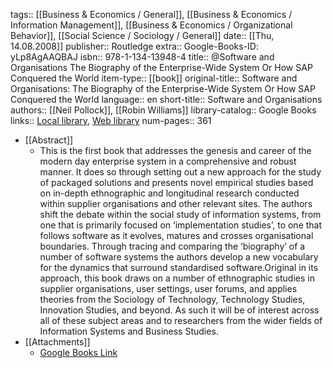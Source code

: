 tags:: [[Business & Economics / General]], [[Business & Economics / Information Management]], [[Business & Economics / Organizational Behavior]], [[Social Science / Sociology / General]]
date:: [[Thu, 14.08.2008]]
publisher:: Routledge
extra:: Google-Books-ID: yLp8AgAAQBAJ
isbn:: 978-1-134-13948-4
title:: @Software and Organisations The Biography of the Enterprise-Wide System Or How SAP Conquered the World
item-type:: [[book]]
original-title:: Software and Organisations: The Biography of the Enterprise-Wide System Or How SAP Conquered the World
language:: en
short-title:: Software and Organisations
authors:: [[Neil Pollock]], [[Robin Williams]]
library-catalog:: Google Books
links:: [Local library](zotero://select/library/items/KHTUTVYC), [Web library](https://www.zotero.org/users/6520516/items/KHTUTVYC)
num-pages:: 361

- [[Abstract]]
	- This is the first book that addresses the genesis and career of the modern day enterprise system in a comprehensive and robust manner. It does so through setting out a new approach for the study of packaged solutions and presents novel empirical studies based on in-depth ethnographic and longitudinal research conducted within supplier organisations and other relevant sites. The authors shift the debate within the social study of information systems, from one that is primarily focused on ‘implementation studies’, to one that follows software as it evolves, matures and crosses organisational boundaries. Through tracing and comparing the ‘biography’ of a number of software systems the authors develop a new vocabulary for the dynamics that surround standardised software.Original in its approach, this book draws on a number of ethnographic studies in supplier organisations, user settings, user forums, and applies theories from the Sociology of Technology, Technology Studies, Innovation Studies, and beyond. As such it will be of interest across all of these subject areas and to researchers from the wider fields of Information Systems and Business Studies.
- [[Attachments]]
	- [Google Books Link](https://books.google.ru/books?id=yLp8AgAAQBAJ)